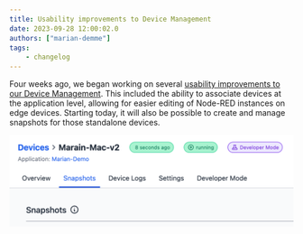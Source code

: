 ```yaml
---
title: Usability improvements to Device Management
date: 2023-09-28 12:00:02.0
authors: ["marian-demme"]
tags:
    - changelog
---
```

Four weeks ago, we began working on several [usability improvements to our Device Management](https://flowfuse.com/blog/2023/08/flowfuse-1-11-release/#usability-improvements-to-device-management-%232294). This included the ability to associate devices at the application level, allowing for easier editing of Node-RED instances on edge devices. Starting today, it will also be possible to create and manage snapshots for those standalone devices.

![Menu Snapshots for Devices](./images/snapshots-devices.png)


